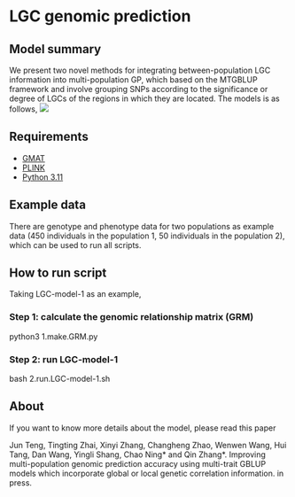 # LGC genomic prediction

## Model summary

We present two novel methods for integrating between-population LGC information into multi-population GP, which based on the MTGBLUP framework and involve grouping SNPs according to the significance or degree of LGCs of the regions in which they are located. The models is as follows,
![](https://github.com/Tengjun0520/multi-population_genomic_prediction/blob/main/model.png)

## Requirements

- [GMAT](https://github.com/chaoning/GMAT)
- [PLINK](https://www.cog-genomics.org/plink/)
- [Python 3.11](https://www.python.org/)

## Example data

There are genotype and phenotype data for two populations as example data (450 individuals in the population 1, 50 individuals in the population 2), which can be used to run all scripts.

## How to run script

Taking LGC-model-1 as an example,

### Step 1: calculate the genomic relationship matrix (GRM)

python3 1.make.GRM.py

### Step 2: run LGC-model-1

bash 2.run.LGC-model-1.sh

## About

If you want to know more details about the model, please read this paper

Jun Teng, Tingting Zhai, Xinyi Zhang, Changheng Zhao, Wenwen Wang, Hui Tang, Dan Wang, Yingli Shang, Chao Ning* and Qin Zhang*. Improving multi-population genomic prediction accuracy using multi-trait GBLUP models which incorporate global or local genetic correlation information. in press.
